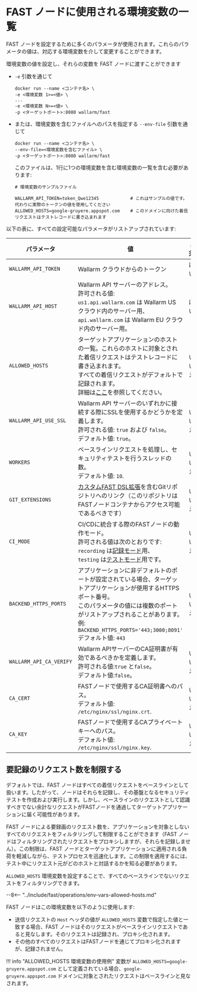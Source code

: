 [doc-dsl-ext]:              ../dsl/intro.md
[doc-record-mode]:          ../poc/ci-mode-recording.md
[doc-test-mode]:            ../poc/ci-mode-testing.md

[anchor-allowed-hosts]:     #要録画のリクエスト数を制限する

#   FAST ノードに使用される環境変数の一覧

FAST ノードを設定するために多くのパラメータが使用されます。これらのパラメータの値は、対応する環境変数を介して変更することができます。

環境変数の値を設定し、それらの変数を FAST ノードに渡すことができます
* `-e` 引数を通じて
    
    ```
    docker run --name <コンテナ名> \
    -e <環境変数 1>=<値> \
    ... 
    -e <環境変数 N>=<値> \
    -p <ターゲットポート>:8080 wallarm/fast
    ```
    
* または、環境変数を含むファイルへのパスを指定する `--env-file` 引数を通じて

    ```
    docker run --name <コンテナ名> \
    --env-file=<環境変数を含むファイル> \
    -p <ターゲットポート>:8080 wallarm/fast
    ```
    
    このファイルは、1行に1つの環境変数を含む環境変数の一覧を含む必要があります:

    ```
    # 環境変数のサンプルファイル

    WALLARM_API_TOKEN=token_Qwe12345            # これはサンプルの値です。代わりに実際のトークンの値を使用してください
    ALLOWED_HOSTS=google-gruyere.appspot.com    # このドメインに向けた着信リクエストはテストレコードに書き込まれます
    ```

以下の表に、すべての設定可能なパラメータがリストアップされています:

| パラメータ             | 値     | 必須? |
|--------------------	| --------	| -----------	|
| `WALLARM_API_TOKEN`  	| Wallarm クラウドからのトークン | はい |
| `WALLARM_API_HOST`   	| Wallarm API サーバーのアドレス。<br>許可される値: <br>`us1.api.wallarm.com` は Wallarm US クラウド内のサーバー用、<br>`api.wallarm.com` は Wallarm EU クラウド内のサーバー用。 | はい |
| `ALLOWED_HOSTS`       | ターゲットアプリケーションのホストの一覧。これらのホストに対象とされた着信リクエストはテストレコードに書き込まれます。<br>すべての着信リクエストがデフォルトで記録されます。<br>詳細は[ここ][anchor-allowed-hosts]を参照してください。 | いいえ |
| `WALLARM_API_USE_SSL` | Wallarm API サーバーのいずれかに接続する際にSSLを使用するかどうかを定義します。<br>許可される値: `true` および `false`。<br>デフォルト値: `true`。 | いいえ |
| `WORKERS`             | ベースラインリクエストを処理し、セキュリティテストを行うスレッドの数。<br>デフォルト値: `10`. | いいえ |
| `GIT_EXTENSIONS`      | [カスタムFAST DSL拡張][doc-dsl-ext]を含むGitリポジトリへのリンク（このリポジトリはFASTノードコンテナからアクセス可能であるべきです） | いいえ |
| `CI_MODE`             | CI/CDに統合する際のFASTノードの動作モード。 <br>許可される値は次のとおりです: <br>`recording` は[記録モード][doc-record-mode]用、<br>`testing` は[テストモード][doc-test-mode]用です。 | いいえ |
| `BACKEND_HTTPS_PORTS` | アプリケーションに非デフォルトのポートが設定されている場合、ターゲットアプリケーションが使用するHTTPSポート番号。<br>このパラメータの値には複数のポートがリストアップされることがあります。例: <br>`BACKEND_HTTPS_PORTS='443;3000;8091'`<br>デフォルト値: `443` | いいえ |
| `WALLARM_API_CA_VERIFY` | Wallarm APIサーバーのCA証明書が有効であるべきかを定義します。<br>許可される値:`true` と`false`。<br>デフォルト値:`false`。 | いいえ |
| `CA_CERT`             | FASTノードで使用するCA証明書へのパス。<br>デフォルト値: `/etc/nginx/ssl/nginx.crt`. | いいえ |
| `CA_KEY`              | FASTノードで使用するCAプライベートキーへのパス。 <br>デフォルト値: `/etc/nginx/ssl/nginx.key`. | いいえ |


## 要記録のリクエスト数を制限する

デフォルトでは、FAST ノードはすべての着信リクエストをベースラインとして扱います。したがって、ノードはそれらを記録し、その基盤となるセキュリティテストを作成および実行します。しかし、ベースラインのリクエストとして認識すべきでない余計なリクエストがFASTノードを通過してターゲットアプリケーションに届く可能性があります。

FAST ノードによる要録画のリクエスト数を、アプリケーションを対象としないすべてのリクエストをフィルタリングして制限することができます（FAST ノードはフィルタリングされたリクエストをプロキシしますが、それらを記録しません）。この制限は、FAST ノードとターゲットアプリケーションに適用される負荷を軽減しながら、テストプロセスを迅速化します。この制限を適用するには、テスト中にリクエスト元がどのホストと対話するかを知る必要があります。

`ALLOWED_HOSTS` 環境変数を設定することで、すべてのベースラインでないリクエストをフィルタリングできます。

--8<--  "../include/fast/operations/env-vars-allowed-hosts.md"

FAST ノードはこの環境変数を以下のように使用します:
* 送信リクエストの `Host` ヘッダの値が `ALLOWED_HOSTS` 変数で指定した値と一致する場合、FAST ノードはそのリクエストがベースラインリクエストであると見なします。そのリクエストは記録され、プロキシ化されます。
* その他のすべてのリクエストはFASTノードを通じてプロキシ化されますが、記録されません。

!!! info "ALLOWED_HOSTS 環境変数の使用例"
    変数が `ALLOWED_HOSTS=google-gruyere.appspot.com` として定義されている場合、`google-gruyere.appspot.com` ドメインに対象とされたリクエストはベースラインと見なされます。